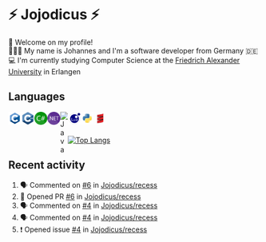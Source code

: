 # ⚡ Jojodicus ⚡

👋 Welcome on my profile!
<br />
🧑🏻‍💻 My name is Johannes and I'm a software developer from Germany 🇩🇪
<br />
💻 I'm currently studying Computer Science at the [Friedrich Alexander University][university] in Erlangen

## Languages

[<img align="left" alt="C" width="26px" src="https://raw.githubusercontent.com/github/explore/f3e22f0dca2be955676bc70d6214b95b13354ee8/topics/c/c.png" />][github]
[<img align="left" alt="C++" width="26px" src="https://raw.githubusercontent.com/github/explore/180320cffc25f4ed1bbdfd33d4db3a66eeeeb358/topics/cpp/cpp.png" />][github]
[<img align="left" alt="C#" width="26px" src="https://raw.githubusercontent.com/github/explore/80688e429a7d4ef2fca1e82350fe8e3517d3494d/topics/csharp/csharp.png" />][github]
[<img align="left" alt=".NET" width="26px" src="https://raw.githubusercontent.com/github/explore/93d8a67084f94b2a444e510199a6e7622e5b09a3/topics/dotnet/dotnet.png" />][github]
[<img align="left" alt="Java" width="15px" src="https://upload.wikimedia.org/wikipedia/en/thumb/3/30/Java_programming_language_logo.svg/800px-Java_programming_language_logo.svg.png" />][github]
[<img align="left" alt="Lua" width="26px" src="https://raw.githubusercontent.com/github/explore/80688e429a7d4ef2fca1e82350fe8e3517d3494d/topics/lua/lua.png" />][github]
[<img align="left" alt="Python" width="26px" src="https://raw.githubusercontent.com/github/explore/80688e429a7d4ef2fca1e82350fe8e3517d3494d/topics/python/python.png" />][github]
[<img align="left" alt="Scala" width="26px" src="https://raw.githubusercontent.com/github/explore/80688e429a7d4ef2fca1e82350fe8e3517d3494d/topics/scala/scala.png" />][github]

<br />
<br />

[![Top Langs](https://github-readme-stats.vercel.app/api/top-langs/?username=Jojodicus&layout=compact&theme=dark)](https://github.com/anuraghazra/github-readme-stats)

## Recent activity

<!--START_SECTION:activity-->
1. 🗣 Commented on [#6](https://github.com/Jojodicus/recess/issues/6) in [Jojodicus/recess](https://github.com/Jojodicus/recess)
2. 💪 Opened PR [#6](https://github.com/Jojodicus/recess/pull/6) in [Jojodicus/recess](https://github.com/Jojodicus/recess)
3. 🗣 Commented on [#4](https://github.com/Jojodicus/recess/issues/4) in [Jojodicus/recess](https://github.com/Jojodicus/recess)
4. 🗣 Commented on [#4](https://github.com/Jojodicus/recess/issues/4) in [Jojodicus/recess](https://github.com/Jojodicus/recess)
5. ❗️ Opened issue [#4](https://github.com/Jojodicus/recess/issues/4) in [Jojodicus/recess](https://github.com/Jojodicus/recess)
<!--END_SECTION:activity-->

[university]: https://www.fau.eu/
[github]: https://github.com/Jojodicus
